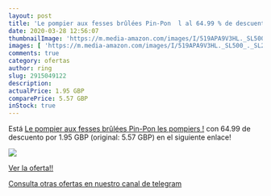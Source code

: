 ```yaml
---
layout: post
title: 'Le pompier aux fesses brûlées Pin-Pon  l al 64.99 % de descuento'
date: 2020-03-28 12:56:07
thumbnailImage: 'https://m.media-amazon.com/images/I/519APA9V3HL._SL500_._SL200_.jpg'
images: [ 'https://m.media-amazon.com/images/I/519APA9V3HL._SL500_._SL200_.jpg' ]
comments: true
category: ofertas
author: ring
slug: 2915049122
description:
actualPrice: 1.95 GBP
comparePrice: 5.57 GBP
inStock: true
---
```


Está [Le pompier aux fesses brûlées Pin-Pon  les pompiers !](https://www.amazon.co.uk/dp/2915049122/?tag=redken01-21) con 64.99 de descuento por 1.95 GBP (original: 5.57 GBP) en el siguiente enlace!

[![](https://m.media-amazon.com/images/I/519APA9V3HL._SL500_._SL200_.jpg)](https://www.amazon.co.uk/dp/2915049122/?tag=redken01-21)

[Ver la oferta!!](https://www.amazon.co.uk/dp/2915049122/?tag=redken01-21)

[Consulta otras ofertas en nuestro canal de telegram](https://t.me/s/ofertas25)
